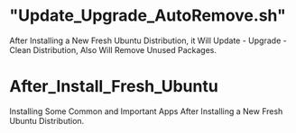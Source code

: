 # "Update_Upgrade_AutoRemove.sh"
After Installing a New Fresh Ubuntu Distribution, it Will Update - Upgrade - Clean Distribution, Also Will Remove Unused Packages.

# After_Install_Fresh_Ubuntu
Installing Some Common and Important Apps After Installing a New Fresh Ubuntu Distribution.
